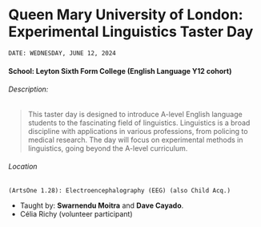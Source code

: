 # Queen Mary University of London: Experimental Linguistics Taster Day
`DATE: WEDNESDAY, JUNE 12, 2024`

#### **School: Leyton Sixth Form College (English Language Y12 cohort)**

###### Description:

> This taster day is designed to introduce A-level English language students to the fascinating field of linguistics. Linguistics is a broad discipline with applications in various professions, from policing to medical research. The day will focus on experimental methods in linguistics, going beyond the A-level curriculum.

###### Location 

`(ArtsOne 1.28): Electroencephalography (EEG) (also Child Acq.)`
- Taught by: **Swarnendu Moitra** and **Dave Cayado**.
- Célia Richy (volunteer participant)
